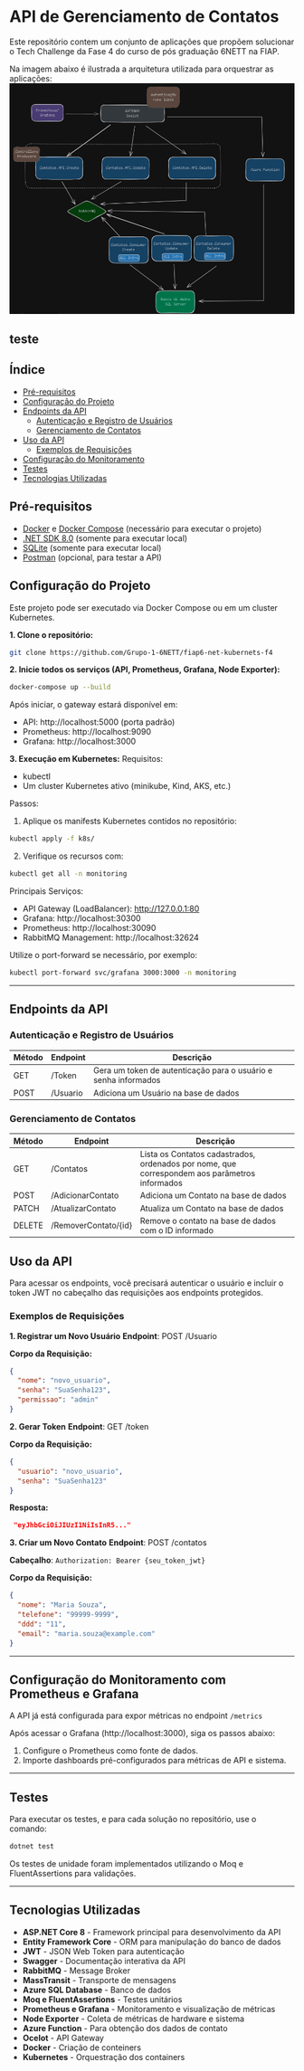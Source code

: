 # API de Gerenciamento de Contatos 

Este repositório contem um conjunto de aplicações que propõem solucionar o Tech Challenge da Fase 4 do curso de pós graduação 6NETT na FIAP.

Na imagem abaixo é ilustrada a arquitetura utilizada para orquestrar as aplicações:
![Diagrama Arquitetura](diagrama.png)

## teste

## Índice
- [Pré-requisitos](#pré-requisitos)
- [Configuração do Projeto](#configuração-do-projeto)
- [Endpoints da API](#endpoints-da-api)
  - [Autenticação e Registro de Usuários](#autenticação-e-registro-de-usuários)
  - [Gerenciamento de Contatos](#gerenciamento-de-contatos)
- [Uso da API](#uso-da-api)
  - [Exemplos de Requisições](#exemplos-de-requisições)
- [Configuração do Monitoramento](#configuração-do-monitoramento-com-prometheus-e-grafana)
- [Testes](#testes)
- [Tecnologias Utilizadas](#tecnologias-utilizadas)

## Pré-requisitos

- [Docker](https://www.docker.com/get-started/) e [Docker Compose](https://docs.docker.com/compose/install/) (necessário para executar o projeto)
- [.NET SDK 8.0](https://dotnet.microsoft.com/download/dotnet/8.0) (somente para executar local)
- [SQLite](https://www.sqlite.org/index.html) (somente para executar local)
- [Postman](https://www.postman.com/) (opcional, para testar a API)

## Configuração do Projeto

Este projeto pode ser executado via Docker Compose ou em um cluster Kubernetes.

**1. Clone o repositório:**

   ```bash
   git clone https://github.com/Grupo-1-6NETT/fiap6-net-kubernets-f4 
   ```


**2. Inicie todos os serviços (API, Prometheus, Grafana, Node Exporter):**

  ```bash
  docker-compose up --build
  ```

Após iniciar, o gateway estará disponível em:

- API: http://localhost:5000 (porta padrão)
- Prometheus: http://localhost:9090
- Grafana: http://localhost:3000

**3. Execução em Kubernetes:**
Requisitos:
- kubectl
- Um cluster Kubernetes ativo (minikube, Kind, AKS, etc.)

Passos:
1. Aplique os manifests Kubernetes contidos no repositório:
```bash
kubectl apply -f k8s/
```
2. Verifique os recursos com:
```bash
kubectl get all -n monitoring
```
Principais Serviços:
- API Gateway (LoadBalancer): http://127.0.0.1:80
- Grafana: http://localhost:30300
- Prometheus: http://localhost:30090
- RabbitMQ Management: http://localhost:32624

Utilize o port-forward se necessário, por exemplo:
```bash
kubectl port-forward svc/grafana 3000:3000 -n monitoring
```

---
## Endpoints da API
### Autenticação e Registro de Usuários
|Método|Endpoint|Descrição|
|---|---|---|
|GET|/Token|Gera um token de autenticação para o usuário e senha informados|
|POST|/Usuario|Adiciona um Usuário na base de dados|

### Gerenciamento de Contatos
|Método|Endpoint|Descrição|
|---|---|---|
|GET|/Contatos|Lista os Contatos cadastrados, ordenados por nome, que correspondem aos parâmetros informados|
|POST|/AdicionarContato|Adiciona um Contato na base de dados|
|PATCH|/AtualizarContato|Atualiza um Contato na base de dados|
|DELETE|/RemoverContato/{id}|Remove o contato na base de dados com o ID informado|

## Uso da API
Para acessar os endpoints, você precisará autenticar o usuário e incluir o token JWT no cabeçalho das requisições aos endpoints protegidos.

### Exemplos de Requisições
**1. Registrar um Novo Usuário**
**Endpoint**: POST /Usuario

**Corpo da Requisição:**

```json
{
  "nome": "novo_usuario",  
  "senha": "SuaSenha123",
  "permissao": "admin"
}
```

**2. Gerar Token**
**Endpoint**: GET /token

**Corpo da Requisição:**

```json
{
  "usuario": "novo_usuario",
  "senha": "SuaSenha123"
}
```

**Resposta:**
```json
 "eyJhbGciOiJIUzI1NiIsInR5..."
```

**3. Criar um Novo Contato**
**Endpoint**: POST /contatos

**Cabeçalho**: `Authorization: Bearer {seu_token_jwt}`

**Corpo da Requisição:**

```json
{
  "nome": "Maria Souza",
  "telefone": "99999-9999",
  "ddd": "11",
  "email": "maria.souza@example.com"
}
```
---
## Configuração do Monitoramento com Prometheus e Grafana
A API já está configurada para expor métricas no endpoint `/metrics`

Após acessar o Grafana (http://localhost:3000), siga os passos abaixo:

1. Configure o Prometheus como fonte de dados.
2. Importe dashboards pré-configurados para métricas de API e sistema.

---
## Testes
Para executar os testes, e para cada solução no repositório, use o comando:

```bash
dotnet test
```

Os testes de unidade foram implementados utilizando o Moq e FluentAssertions para validações.

---
## Tecnologias Utilizadas
- **ASP.NET Core 8** - Framework principal para desenvolvimento da API
- **Entity Framework Core** - ORM para manipulação do banco de dados
- **JWT** - JSON Web Token para autenticação
- **Swagger** - Documentação interativa da API
- **RabbitMQ** - Message Broker
- **MassTransit** - Transporte de mensagens
- **Azure SQL Database** - Banco de dados
- **Moq e FluentAssertions** - Testes unitários
- **Prometheus e Grafana** - Monitoramento e visualização de métricas
- **Node Exporter** - Coleta de métricas de hardware e sistema
- **Azure Function** - Para obtenção dos dados de contato
- **Ocelot** - API Gateway
- **Docker** - Criação de conteiners
- **Kubernetes** - Orquestração dos containers
